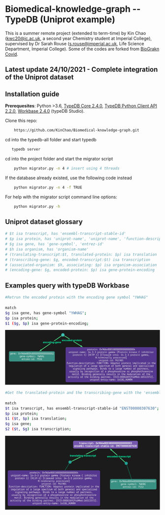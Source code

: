 # Biomedical-knowledge-graph -- TypeDB (Uniprot example)
This is a summer remote project (extended to term-time) by Kin Chao (kwc20@ic.ac.uk, a second year Chemistry student at Imperial College), supervised by Dr Sarah Rouse (s.rouse@imperial.ac.uk, Life Science Department, Imperial College). Some of the codes are forked from [BioGrakn Covid](https://github.com/vaticle/typedb-data-bio-covid).

## Latest update 24/10/2021 - Complete integration of the Uniprot dataset

## Installation guide
**Prerequesites**: Python >3.6, [TypeDB Core 2.4.0](https://vaticle.com/download#core), [TypeDB Python Client API 2.2.0](https://docs.vaticle.com/docs/client-api/python), [Workbase 2.4.0](https://vaticle.com/download#workbase) (typeDB Studio).

Clone this repo:
```bash 
    https://github.com/KinChao/Biomedical-knowledge-graph.git
```
cd into the typedb-all folder and start typedb
```bash 
   typedb server
```
cd into the project folder and start the migrator script

```bash
    python migrator.py -n 4 # insert using 4 threads
```
If the database already existed, use the following code instead

```bash
    python migrator.py -n 4 -f TRUE
```
For help with the migrator script command line options:

```bash
    python migrator.py -h
```

## Uniprot dataset glossary

```bash
# $t isa transcript, has 'ensembl-transcript-stable-id' 
# $p isa protein, has 'uniprot-name', 'uniprot-name', 'function-description', 'uniprot-entry-name'
# $g isa gene, has 'gene-symbol', 'entrez-id' 
# $h isa organism, has 'organism-name' 
# (translating-transcript:$t, translated-protein: $p) isa translation 
# (transcribing-gene: $g, encoded-transcript:$t) isa transcription 
# (associated-organism: $h, associating: $p) isa organism-association 
# (encoding-gene: $g, encoded-protein: $p) isa gene-protein-encoding 

```

## Examples query with typeDB Workbase
```bash
#Retrun the encoded protein with the encoding gene symbol "YWHAG"

match
$g isa gene, has gene-symbol "YWHAG";
$p isa protein;
$1 ($g, $p) isa gene-protein-encoding;
```

![Query 1](Images/1.JPG)

```bash
#Get the translated-protein and the transcribing-gene with the 'ensembl-transcript-stable-id' of 'ENST00000307630'

match
$t isa transcript, has ensembl-transcript-stable-id "ENST00000307630";
$p isa protein;
$1 ($t, $p) isa translation; 
$g isa gene;
$2 ($t, $g) isa transcription;
```
![Query 2](Images/2.JPG)
